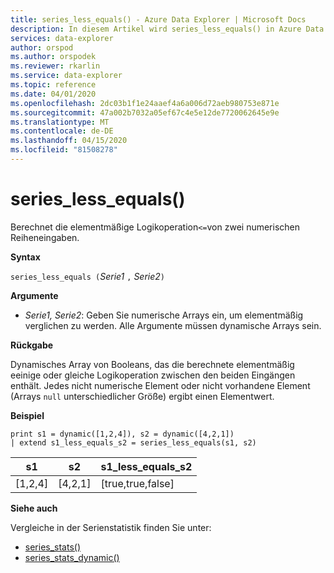 ```yaml
---
title: series_less_equals() - Azure Data Explorer | Microsoft Docs
description: In diesem Artikel wird series_less_equals() in Azure Data Explorer beschrieben.
services: data-explorer
author: orspod
ms.author: orspodek
ms.reviewer: rkarlin
ms.service: data-explorer
ms.topic: reference
ms.date: 04/01/2020
ms.openlocfilehash: 2dc03b1f1e24aaef4a6a006d72aeb980753e871e
ms.sourcegitcommit: 47a002b7032a05ef67c4e5e12de7720062645e9e
ms.translationtype: MT
ms.contentlocale: de-DE
ms.lasthandoff: 04/15/2020
ms.locfileid: "81508278"
---
```

# <a name="series_less_equals"></a>series_less_equals()

Berechnet die elementmäßige Logikoperation`<=`von zwei numerischen Reiheneingaben.

**Syntax**

`series_less_equals (`*Serie1* `,` *Serie2*`)`

**Argumente**

* *Serie1, Serie2*: Geben Sie numerische Arrays ein, um elementmäßig verglichen zu werden. Alle Argumente müssen dynamische Arrays sein. 

**Rückgabe**

Dynamisches Array von Booleans, das die berechnete elementmäßig eeinige oder gleiche Logikoperation zwischen den beiden Eingängen enthält. Jedes nicht numerische Element oder nicht vorhandene Element (Arrays `null` unterschiedlicher Größe) ergibt einen Elementwert.

**Beispiel**

```kusto
print s1 = dynamic([1,2,4]), s2 = dynamic([4,2,1])
| extend s1_less_equals_s2 = series_less_equals(s1, s2)
```

|s1|s2|s1_less_equals_s2|
|---|---|---|
|[1,2,4]|[4,2,1]|[true,true,false]|

**Siehe auch**

Vergleiche in der Serienstatistik finden Sie unter:
* [series_stats()](series-statsfunction.md)
* [series_stats_dynamic()](series-stats-dynamicfunction.md)